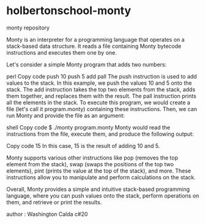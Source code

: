 # holbertonschool-monty
monty repository

Monty is an interpreter for a programming language that operates on a stack-based data structure. It reads a file containing Monty bytecode instructions and executes them one by one.

Let's consider a simple Monty program that adds two numbers:

perl
Copy code
push 10
push 5
add
pall
The push instruction is used to add values to the stack. In this example, we push the values 10 and 5 onto the stack.
The add instruction takes the top two elements from the stack, adds them together, and replaces them with the result.
The pall instruction prints all the elements in the stack.
To execute this program, we would create a file (let's call it program.monty) containing these instructions. Then, we can run Monty and provide the file as an argument:

shell
Copy code
$ ./monty program.monty
Monty would read the instructions from the file, execute them, and produce the following output:

Copy code
15
In this case, 15 is the result of adding 10 and 5.

Monty supports various other instructions like pop (removes the top element from the stack), swap (swaps the positions of the top two elements), pint (prints the value at the top of the stack), and more. These instructions allow you to manipulate and perform calculations on the stack.

Overall, Monty provides a simple and intuitive stack-based programming language, where you can push values onto the stack, perform operations on them, and retrieve or print the results.

author : Washington Calda c#20